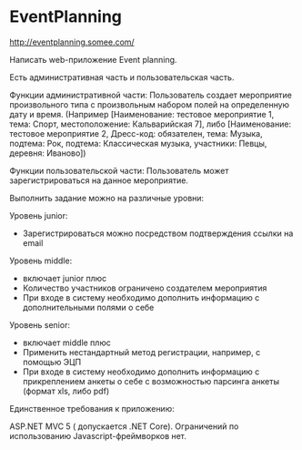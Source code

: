 # EventPlanning

http://eventplanning.somee.com/

Написать web-приложение Event planning.

Есть административная часть и пользовательская часть.

Функции административной части:
Пользователь создает мероприятие произвольного типа с произвольным набором полей на определенную дату и время.
(Например [Наименование: тестовое мероприятие 1, тема: Спорт, местоположение: Кальварийская 7], либо [Наименование: тестовое мероприятие 2, Дресс-код: обязателен, тема: Музыка, подтема: Рок, подтема: Классическая музыка, участники: Певцы, деревня: Иваново])

Функции пользовательской части:
Пользователь может зарегистрироваться на данное мероприятие.


Выполнить задание можно на различные уровни:

Уровень junior:

* Зарегистрироваться можно посредством подтверждения ссылки на email

Уровень middle:

* включает junior плюс
* Количество участников ограничено создателем мероприятия
* При входе в систему необходимо дополнить информацию с дополнительными полями о себе

Уровень senior:

* включает  middle плюс
* Применить нестандартный метод регистрации, например, с помощью ЭЦП
* При входе в систему необходимо дополнить информацию с прикреплением анкеты о себе c возможностью парсинга анкеты (формат xls, либо pdf)


Единственное требования к приложению:

ASP.NET MVC 5 ( допускается .NET Core). Ограничений по использованию Javascript-фреймворков нет.
